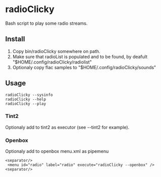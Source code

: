 # radioClicky

Bash script to play some radio streams.

## Install

1. Copy bin/radioClicky somewhere on path. 
1. Make sure that radioList is populated and to be found, by deafult "$HOME/.config/radioClicky/radiolist"
1. Optionaly copy flac samples to "$HOME/.config/radioClicky/sounds"

## Usage

    radioClicky --sysinfo
    radioClicky --help
    radioClicky --play

### Tint2 

Optionaly add to tint2 as executor (see --tint2 for example).  

### Openbox

Optionaly add to openbox menu.xml as pipemenu

    <separator/>
     <menu id="radio" label="radio" execute="radioClicky --openbox" />
    <separator/>
